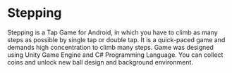 # Stepping
Stepping is a Tap Game for Android, in which you have to climb as many steps as possible by single tap or double tap. It is a quick-paced game and demands high concentration to climb many steps. Game was designed using Unity Game Engine and C# Programming Language. You can collect coins and unlock new ball design and background environment.
